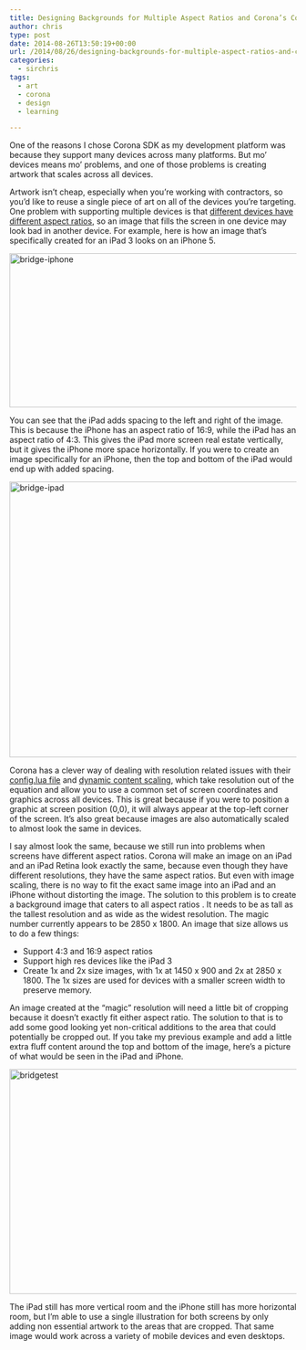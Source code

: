 ```yaml
---
title: Designing Backgrounds for Multiple Aspect Ratios and Corona’s Config.lua
author: chris
type: post
date: 2014-08-26T13:50:19+00:00
url: /2014/08/26/designing-backgrounds-for-multiple-aspect-ratios-and-coronas-config-lua/
categories:
  - sirchris
tags:
  - art
  - corona
  - design
  - learning

---
```

One of the reasons I chose Corona SDK as my development platform was because they support many devices across many platforms. But mo&#8217; devices means mo&#8217; problems, and one of those problems is creating artwork that scales across all devices.

<!--more-->

Artwork isn&#8217;t cheap, especially when you&#8217;re working with contractors, so you&#8217;d like to reuse a single piece of art on all of the devices you&#8217;re targeting. One problem with supporting multiple devices is that [different devices have different aspect ratios][1], so an image that fills the screen in one device may look bad in another device. For example, here is how an image that&#8217;s specifically created for an iPad 3 looks on an iPhone 5.

<div class="inlineimg">
  <img src="http://localhost:8888/wp-content/uploads/2014/08/bridge-iphone-1.png" alt="bridge-iphone" width="532" height="270" class="alignnone size-full wp-image-1054" srcset="http://localhost:8888/wp-content/uploads/2014/08/bridge-iphone-1.png 806w, http://localhost:8888/wp-content/uploads/2014/08/bridge-iphone-1-300x152.png 300w, http://localhost:8888/wp-content/uploads/2014/08/bridge-iphone-1-768x389.png 768w" sizes="(max-width: 532px) 100vw, 532px" />
</div>

You can see that the iPad adds spacing to the left and right of the image. This is because the iPhone has an aspect ratio of 16:9, while the iPad has an aspect ratio of 4:3. This gives the iPad more screen real estate vertically, but it gives the iPhone more space horizontally. If you were to create an image specifically for an iPhone, then the top and bottom of the iPad would end up with added spacing.

<div class="inlineimg">
  <img src="http://localhost:8888/wp-content/uploads/2014/08/bridge-ipad-1-1024x792.png" alt="bridge-ipad" width="625" height="483" class="alignnone size-large wp-image-1056" srcset="http://localhost:8888/wp-content/uploads/2014/08/bridge-ipad-1-1024x792.png 1024w, http://localhost:8888/wp-content/uploads/2014/08/bridge-ipad-1-300x232.png 300w, http://localhost:8888/wp-content/uploads/2014/08/bridge-ipad-1-768x594.png 768w, http://localhost:8888/wp-content/uploads/2014/08/bridge-ipad-1.png 1108w" sizes="(max-width: 625px) 100vw, 625px" />
</div>

Corona has a clever way of dealing with resolution related issues with their [config.lua file][2] and [dynamic content scaling][3], which take resolution out of the equation and allow you to use a common set of screen coordinates and graphics across all devices. This is great because if you were to position a graphic at screen position (0,0), it will always appear at the top-left corner of the screen. It&#8217;s also great because images are also automatically scaled to almost look the same in devices.

I say almost look the same, because we still run into problems when screens have different aspect ratios. Corona will make an image on an iPad and an iPad Retina look exactly the same, because even though they have different resolutions, they have the same aspect ratios. But even with image scaling, there is no way to fit the exact same image into an iPad and an iPhone without distorting the image. The solution to this problem is to create a background image that caters to all aspect ratios . It needs to be as tall as the tallest resolution and as wide as the widest resolution. The magic number currently appears to be 2850 x 1800. An image that size allows us to do a few things:

  * Support 4:3 and 16:9 aspect ratios
  * Support high res devices like the iPad 3
  * Create 1x and 2x size images, with 1x at 1450 x 900 and 2x at 2850 x 1800. The 1x sizes are used for devices with a smaller screen width to preserve memory.

An image created at the &#8220;magic&#8221; resolution will need a little bit of cropping because it doesn&#8217;t exactly fit either aspect ratio. The solution to that is to add some good looking yet non-critical additions to the area that could potentially be cropped out. If you take my previous example and add a little extra fluff content around the top and bottom of the image, here&#8217;s a picture of what would be seen in the iPad and iPhone.

<div class="inlineimg">
  <img src="http://localhost:8888/wp-content/uploads/2014/08/bridgetest-1-1024x646.jpg" alt="bridgetest" width="625" height="394" class="alignnone size-large wp-image-1049" />
</div>

The iPad still has more vertical room and the iPhone still has more horizontal room, but I&#8217;m able to use a single illustration for both screens by only adding non essential artwork to the areas that are cropped. That same image would work across a variety of mobile devices and even desktops.

 [1]: http://mediag.com/news/popular-screen-resolutions-designing-for-all/
 [2]: http://coronalabs.com/blog/2013/09/10/modernizing-the-config-lua/
 [3]: http://docs.coronalabs.com/guide/basics/configSettings/#dynamicscaling
